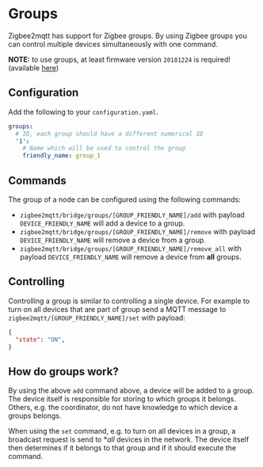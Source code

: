 # Groups
Zigbee2mqtt has support for Zigbee groups. By using Zigbee groups you can control multiple devices simultaneously with one command.

**NOTE:** to use groups, at least firmware version `20181224` is required! (available [here](https://github.com/Koenkk/Z-Stack-firmware/tree/dev/coordinator))

## Configuration
Add the following to your `configuration.yaml`.

```yaml
groups:
  # ID, each group should have a different numerical ID
  '1':
    # Name which will be used to control the group
    friendly_name: group_1
```

## Commands
The group of a node can be configured using the following commands:

- `zigbee2mqtt/bridge/groups/[GROUP_FRIENDLY_NAME]/add` with payload `DEVICE_FRIENDLY_NAME` will add a device to a group.
- `zigbee2mqtt/bridge/groups/[GROUP_FRIENDLY_NAME]/remove` with payload `DEVICE_FRIENDLY_NAME` will remove a device from a group.
- `zigbee2mqtt/bridge/groups/[GROUP_FRIENDLY_NAME]/remove_all` with payload `DEVICE_FRIENDLY_NAME` will remove a device from **all** groups.

## Controlling
Controlling a group is similar to controlling a single device. For example to turn on all devices that are part of group send a MQTT message to `zigbee2mqtt/[GROUP_FRIENDLY_NAME]/set` with payload:

```json
{
  "state": "ON",
}
```

## How do groups work?
By using the above `add` command above, a device will be added to a group. The device itself is responsible for storing to which groups it belongs. Others, e.g. the coordinator, do not have knowledge to which device a groups belongs.

When using the `set` command, e.g. to turn on all devices in a group, a broadcast request is send to **all* devices in the network. The device itself then determines if it belongs to that group and if it should execute the command.

